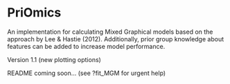 # PriOmics
An implementation for calculating Mixed Graphical models based on the approach by Lee &amp; Hastie (2012). Additionally, prior group knowledge about features can be added to increase model performance.

Version 1.1 (new plotting options)

README coming soon... (see ?fit_MGM for urgent help)
